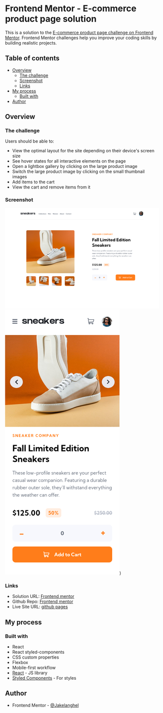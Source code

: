 # Frontend Mentor - E-commerce product page solution

This is a solution to the [E-commerce product page challenge on Frontend Mentor](https://www.frontendmentor.io/challenges/ecommerce-product-page-UPsZ9MJp6). Frontend Mentor challenges help you improve your coding skills by building realistic projects.

## Table of contents

- [Overview](#overview)
  - [The challenge](#the-challenge)
  - [Screenshot](#screenshot)
  - [Links](#links)
- [My process](#my-process)
  - [Built with](#built-with)
- [Author](#author)

## Overview

### The challenge

Users should be able to:

- View the optimal layout for the site depending on their device's screen size
- See hover states for all interactive elements on the page
- Open a lightbox gallery by clicking on the large product image
- Switch the large product image by clicking on the small thumbnail images
- Add items to the cart
- View the cart and remove items from it

### Screenshot

![Desktop](./screen-shots/screenshot-desktop.png)
![Mobile](./screen-shots/screenshot-mobile.png))

### Links

- Solution URL: [Frontend mentor](https://www.frontendmentor.io/solutions/react-react-styled-components-react-context-mobile-first-design-B1x9y7wL5#feedback)
- Github Repo: [Frontend mentor](https://github.com/Jakelanghel/ecommerce-product-page)
- Live Site URL: [github pages](https://jakelanghel.github.io/ecommerce-product-page/)

## My process

### Built with

- React
- React styled-components
- CSS custom properties
- Flexbox
- Mobile-first workflow
- [React](https://reactjs.org/) - JS library
- [Styled Components](https://styled-components.com/) - For styles

## Author

- Frontend Mentor - [@Jakelanghel](https://www.frontendmentor.io/profile/Jakelanghel)
